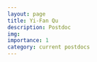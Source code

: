 ```yaml
---
layout: page
title: Yi-Fan Qu
description: Postdoc
img:
importance: 1
category: current postdocs
---
```


